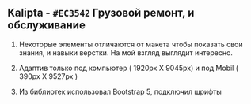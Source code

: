 
## Kalipta - `#EC3542` Грузовой ремонт, и обслуживание

1. Некоторые элементы отличаются от макета чтобы показать свои знания, и навыки верстки. На мой взгляд выглядит интересно.

2. Адаптив только под компьютер ( 1920px X 9045px) и под Mobil ( 390px Х 9527px )

3. Из библиотек использовал Bootstrap 5, подключил шрифты
